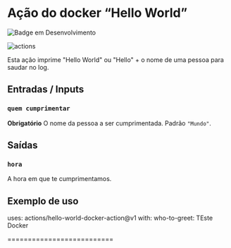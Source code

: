 # Ação do docker “Hello World” 

![Badge em Desenvolvimento](http://img.shields.io/static/v1?label=STATUS&message=%20CONCLUIDO&color=GREEN&style=for-the-badge)

![actions](https://user-images.githubusercontent.com/33332202/174480390-8c18d233-e8b9-447a-90dd-9e959fa09be1.png)


Esta ação imprime "Hello World" ou "Hello" + o nome de uma pessoa para saudar no log.

## Entradas / Inputs

### `quem cumprimentar`

**Obrigatório** O nome da pessoa a ser cumprimentada. Padrão `"Mundo"`.

## Saídas

### `hora`

A hora em que te cumprimentamos.

## Exemplo de uso

uses: actions/hello-world-docker-action@v1
with:
   who-to-greet: TEste Docker
   
   ==========================

